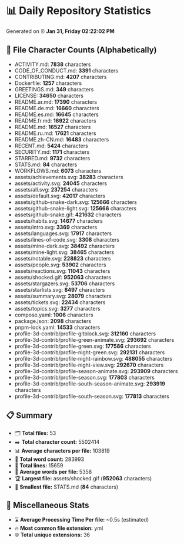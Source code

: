 # 📊 Daily Repository Statistics
Generated on ⏰ **Jan 31, Friday 02:22:02 PM**

## 📂 File Character Counts (Alphabetically)
- ACTIVITY.md: **7838** characters
- CODE_OF_CONDUCT.md: **3391** characters
- CONTRIBUTING.md: **4207** characters
- Dockerfile: **1257** characters
- GREETINGS.md: **349** characters
- LICENSE: **34650** characters
- README.ar.md: **17390** characters
- README.de.md: **16660** characters
- README.es.md: **16645** characters
- README.fr.md: **16922** characters
- README.md: **16527** characters
- README.ru.md: **17621** characters
- README.zh-CN.md: **16483** characters
- RECENT.md: **5424** characters
- SECURITY.md: **1171** characters
- STARRED.md: **9732** characters
- STATS.md: **84** characters
- WORKFLOWS.md: **6073** characters
- assets/achievements.svg: **38283** characters
- assets/activity.svg: **24045** characters
- assets/all.svg: **237254** characters
- assets/default.svg: **42017** characters
- assets/github-snake-dark.svg: **125666** characters
- assets/github-snake-light.svg: **125666** characters
- assets/github-snake.gif: **421632** characters
- assets/habits.svg: **14677** characters
- assets/intro.svg: **3369** characters
- assets/languages.svg: **17917** characters
- assets/lines-of-code.svg: **3308** characters
- assets/mine-dark.svg: **38492** characters
- assets/mine-light.svg: **38465** characters
- assets/notable.svg: **228823** characters
- assets/people.svg: **53902** characters
- assets/reactions.svg: **11043** characters
- assets/shocked.gif: **952063** characters
- assets/stargazers.svg: **53706** characters
- assets/starlists.svg: **8497** characters
- assets/summary.svg: **28079** characters
- assets/tickets.svg: **22434** characters
- assets/topics.svg: **3277** characters
- compose.yaml: **1006** characters
- package.json: **2098** characters
- pnpm-lock.yaml: **14533** characters
- profile-3d-contrib/profile-gitblock.svg: **312160** characters
- profile-3d-contrib/profile-green-animate.svg: **293692** characters
- profile-3d-contrib/profile-green.svg: **177586** characters
- profile-3d-contrib/profile-night-green.svg: **292131** characters
- profile-3d-contrib/profile-night-rainbow.svg: **488055** characters
- profile-3d-contrib/profile-night-view.svg: **292670** characters
- profile-3d-contrib/profile-season-animate.svg: **293909** characters
- profile-3d-contrib/profile-season.svg: **177803** characters
- profile-3d-contrib/profile-south-season-animate.svg: **293919** characters
- profile-3d-contrib/profile-south-season.svg: **177813** characters

## 📋 Summary
- 🗂️ **Total files:** 53
- ✒️ **Total character count:** 5502414
- 📊 **Average characters per file:** 103819
- 📝 **Total word count:** 283993
- 🧾 **Total lines:** 15659
- 📐 **Average words per file:** 5358
- 🏆 **Largest file:** assets/shocked.gif (**952063** characters)
- 🥉 **Smallest file:** STATS.md (**84** characters)

## 🌟 Miscellaneous Stats
- ⌛ **Average Processing Time Per file:** ~0.5s (estimated)
- 🔥 **Most common file extension:** yml
- 🌐 **Total unique extensions:** 36
